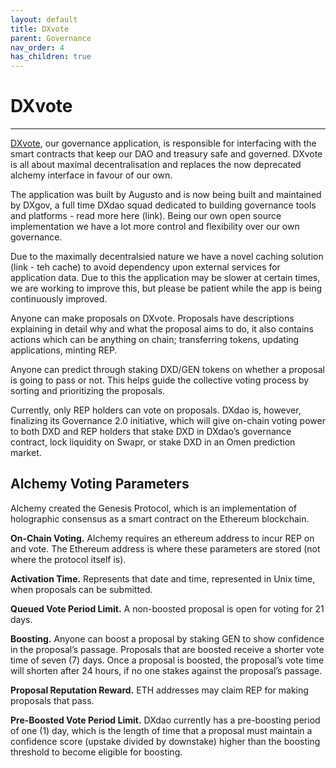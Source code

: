```yaml
---
layout: default
title: DXvote
parent: Governance
nav_order: 4
has_children: true
---
```


# DXvote

___

<a href="https://dxvote.eth.link" target="_blank">DXvote</a>, our governance application, is responsible for interfacing with the smart contracts that keep our DAO and treasury safe and governed. 
DXvote is all about maximal decentralisation and replaces the now deprecated alchemy interface in favour of our own. 

The application was built by Augusto and is now being built and maintained by DXgov, a full time DXdao squad dedicated to building governance tools and platforms - read more here (link). 
Being our own open source implementation we have a lot more control and flexibility over our own governance.

Due to the maximally decentralsied nature we have a novel caching solution (link - teh cache) to avoid dependency upon external services for application data. Due to this the application may be slower at certain times, we are working to improve this, but please be patient while the app is being continuously improved. 

Anyone can make proposals on DXvote. Proposals have descriptions explaining in detail why and what the proposal aims to do, it also contains actions which can be anything on chain; transferring tokens, updating applications, minting REP.

Anyone can predict through staking DXD/GEN tokens on whether a proposal is going to pass or not. This helps guide the collective voting process by sorting and prioritizing the proposals.

Currently, only REP holders can vote on proposals. DXdao is, however, finalizing its Governance 2.0 initiative, which will give on-chain voting power to both DXD and REP holders that stake DXD in DXdao’s governance contract, lock liquidity on Swapr, or stake DXD in an Omen prediction market.

## Alchemy Voting Parameters

Alchemy created the Genesis Protocol, which is an implementation of holographic consensus as a smart contract on the Ethereum blockchain.

**On-Chain Voting.** Alchemy requires an ethereum address to incur REP on and vote. The Ethereum address is where these parameters are stored (not where the protocol itself is).

**Activation Time.** Represents that date and time, represented in Unix time, when proposals can be submitted.

**Queued Vote Period Limit.** A non-boosted proposal is open for voting for 21 days.

**Boosting.** Anyone can boost a proposal by staking GEN to show confidence in the proposal’s passage. Proposals that are boosted receive a shorter vote time of seven (7) days. Once a proposal is boosted, the proposal’s vote time will shorten after 24 hours, if no one stakes against the proposal’s passage.

**Proposal Reputation Reward.** ETH addresses may claim REP for making proposals that pass.

**Pre-Boosted Vote Period Limit.** DXdao currently has a pre-boosting period of one (1) day, which is the length of time that a proposal must maintain a confidence score (upstake divided by downstake) higher than the boosting threshold to become eligible for boosting.
